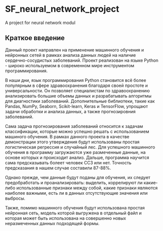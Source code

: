# SF_neural_network_project
A project for neural network modul
## Краткое введение
Данный проект направлен на применение машинного обучения и нейронных сетей в рамках анализа данных людей на наличие сердечно-сосудистых заболеваний. Проект реализован на языке Python - широко используемом в современном мире инструментом программирования. 

В наши дни, язык программирования Python становится всё более популярным в сфере здравоохранения благодаря своей простоте и универсальности. Он позволяет специалистам по здравоохранению анализировать большие объемы данных и разрабатывать алгоритмы для диагностики заболеваний. Дополнительные библиотеки, такие как Pandas, NumPy, Seaborn, Scikit-learn, Keras и TensorFlow, упрощают задачи обработки и анализа данных, а также прогнозировния заболеваний. 

Сама задача прогнозирования заболеваний относится к задачам классификации, которые можно успешно решать с использованием машиного обучения. В рамках данного проекта в качестве демонстрации этого утверждения будут использованы простая логистическая регрессия и случайный лес. Для успешного машинного обучения в программу загружаются уже размеченные данные, на основе которых и происходит анализ. Дальше, программа научится сама предсказывать болеет человек ССЗ или нет. Точность предсказания в нашем случае составили 87-88%.

Однако прежде, чем данные будут поданы для обучения, их следует предобработать и проанализировать: выделить, коррелируют ли какие-либо использованные признаки между собой, какие признаки являются наиболее важными, есть ли в данных отсутствующие значения или выбросы.

Также, помимо машинного обучения будут использована простая нейронная сеть, модель которой выгружена в отдельный файл и которая может быть использована на совершенно новых неразмеченных данных подходящей формы. 
